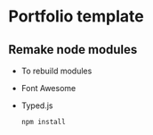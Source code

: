 # Portfolio template

## Remake node modules
* To rebuild modules
* Font Awesome
* Typed.js

  ```
  npm install 
  ```
  
  
